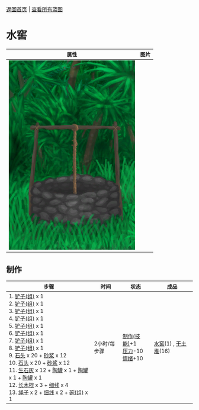[返回首页](index.md)   |  [查看所有蓝图](blueprint.md)
# 水窖  
>   
  
  属性  |   图片   
 ----  |  ----:   
   |  ![](Sprite/Well.png)   
  
## 制作  
步骤  |  时间  |  状态  |  成品  
----  |  ----  |  ----  |  ----  
1. [铲子(组)](GpTag_Shovel.md) x 1<br>2. [铲子(组)](GpTag_Shovel.md) x 1<br>3. [铲子(组)](GpTag_Shovel.md) x 1<br>4. [铲子(组)](GpTag_Shovel.md) x 1<br>5. [铲子(组)](GpTag_Shovel.md) x 1<br>6. [铲子(组)](GpTag_Shovel.md) x 1<br>7. [铲子(组)](GpTag_Shovel.md) x 1<br>8. [铲子(组)](GpTag_Shovel.md) x 1<br>9. [石头](Stone.md) x 20 + [砂浆](Mortar.md) x 12<br>10. [石头](Stone.md) x 20 + [砂浆](Mortar.md) x 12<br>11. [生石灰](Quicklime.md) x 12 + [陶罐](ClayVase.md) x 1 + [陶罐](ClayVase.md) x 1 + [陶罐](ClayVase.md) x 1<br>12. [长木棍](StickLong.md) x 3 + [细线](CordFiber.md) x 4<br>13. [绳子](Rope.md) x 2 + [细线](CordFiber.md) x 2 + [碗(组)](GpTag_Bowl.md) x 1  |  2小时/每步骤  |  [制作(技能)](Skill_Crafting.md)+1<br>[压力](Stress.md)-10<br>[情绪](Morale.md)+10  |  [水窖](Cistern.md)(1) , [干土堆](DirtPile.md)(16)  
